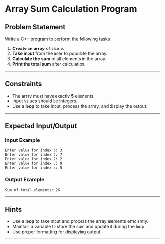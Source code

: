 # Array Sum Calculation Program

## Problem Statement
Write a C++ program to perform the following tasks:

1. **Create an array** of size 5.
2. **Take input** from the user to populate the array.
3. **Calculate the sum** of all elements in the array.
4. **Print the total sum** after calculation.

---

## Constraints
- The array must have exactly **5** elements.
- Input values should be integers.
- Use a **loop** to take input, process the array, and display the output.

---

## Expected Input/Output

### **Input Example**
```
Enter value for index 0: 3
Enter value for index 1: 7
Enter value for index 2: 2
Enter value for index 3: 9
Enter value for index 4: 5
```

### **Output Example**
```
Sum of total elements: 26
```

---

## Hints
- Use a **loop** to take input and process the array elements efficiently.
- Maintain a variable to store the sum and update it during the loop.
- Use proper formatting for displaying output.

---
